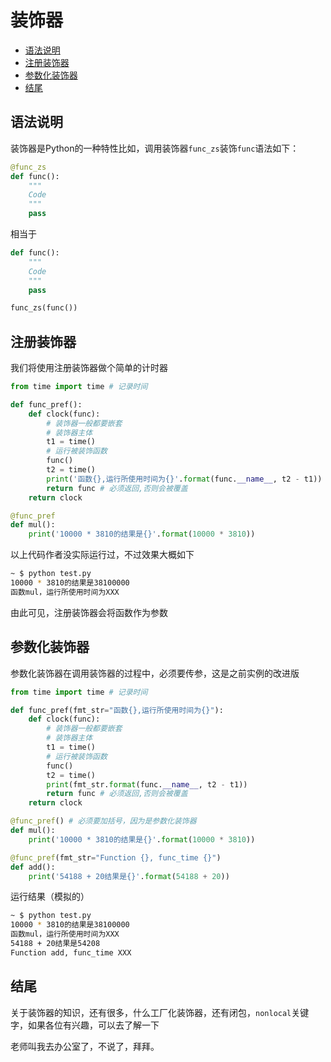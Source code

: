 # 装饰器

- [语法说明](#语法说明)
- [注册装饰器](#注册装饰器)
- [参数化装饰器](#参数化装饰器)
- [结尾](#结尾)

## 语法说明

装饰器是Python的一种特性比如，调用装饰器`func_zs`装饰`func`语法如下：

```python
@func_zs
def func():
    """
    Code
    """
    pass
```

相当于

```python
def func():
    """
    Code
    """
    pass

func_zs(func())
```

## 注册装饰器
我们将使用注册装饰器做个简单的计时器

```python
from time import time # 记录时间

def func_pref():
    def clock(func):
        # 装饰器一般都要嵌套
        # 装饰器主体
        t1 = time()
        # 运行被装饰函数
        func()
        t2 = time()
        print('函数{},运行所使用时间为{}'.format(func.__name__, t2 - t1))
        return func # 必须返回,否则会被覆盖
    return clock

@func_pref
def mul():
    print('10000 * 3810的结果是{}'.format(10000 * 3810))
```

以上代码作者没实际运行过，不过效果大概如下
```sh
~ $ python test.py
10000 * 3810的结果是38100000
函数mul，运行所使用时间为XXX
```
由此可见，注册装饰器会将函数作为参数

## 参数化装饰器
参数化装饰器在调用装饰器的过程中，必须要传参，这是之前实例的改进版

```python
from time import time # 记录时间

def func_pref(fmt_str="函数{},运行所使用时间为{}"):
    def clock(func):
        # 装饰器一般都要嵌套
        # 装饰器主体
        t1 = time()
        # 运行被装饰函数
        func()
        t2 = time()
        print(fmt_str.format(func.__name__, t2 - t1))
        return func # 必须返回,否则会被覆盖
    return clock

@func_pref() # 必须要加括号，因为是参数化装饰器
def mul():
    print('10000 * 3810的结果是{}'.format(10000 * 3810))

@func_pref(fmt_str="Function {}, func_time {}")
def add():
    print('54188 + 20结果是{}'.format(54188 + 20))
```

运行结果（模拟的）
```sh
~ $ python test.py
10000 * 3810的结果是38100000
函数mul，运行所使用时间为XXX
54188 + 20结果是54208
Function add, func_time XXX
```

## 结尾
关于装饰器的知识，还有很多，什么工厂化装饰器，还有闭包，`nonlocal`关键字，如果各位有兴趣，可以去了解一下

老师叫我去办公室了，不说了，拜拜。
